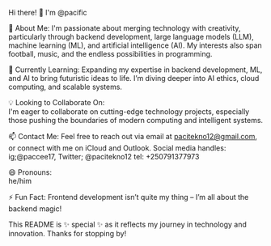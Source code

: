  Hi there! 👋 I'm @pacific

🔭 About Me:
I'm passionate about merging technology with creativity, particularly through backend development, large language models (LLM), machine learning (ML), and artificial intelligence (AI). My interests also span football, music, and the endless possibilities in programming.

🌱 Currently Learning: 
Expanding my expertise in backend development, ML, and AI to bring futuristic ideas to life. I’m diving deeper into AI ethics, cloud computing, and scalable systems.

💡 Looking to Collaborate On:  
I'm eager to collaborate on cutting-edge technology projects, especially those pushing the boundaries of modern computing and intelligent systems.

📫 Contact Me:
Feel free to reach out via email at [pacitekno12@gmail.com](mailto:pacitekno12@gmail.com), or connect with me on iCloud and Outlook.
Social media handles: ig;@paccee17, Twitter; @pacitekno12
tel: +250791377973

😄 Pronouns:  
he/him

⚡ Fun Fact: 
Frontend development isn’t quite my thing – I’m all about the backend magic!

This README is ✨ special ✨ as it reflects my journey in technology and innovation. Thanks for stopping by! 

<!---
pac-cee/pac-cee is a ✨ special ✨ repository because its `README.md` (this file) appears on your GitHub profile.
You can click the Preview link to take a look at your changes.
--->
